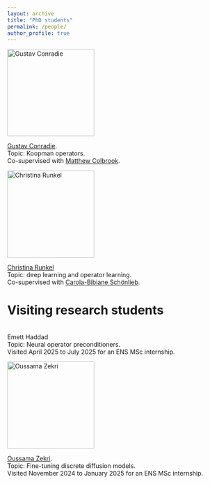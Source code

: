 ```yaml
---
layout: archive
title: "PhD students"
permalink: /people/
author_profile: true
---
```


<img src="https://nboulle.github.io/images/conradie.jpeg" alt="Gustav Conradie" width="200" />
<p>
  <a href="https://www.maths.cam.ac.uk/person/gjc51">Gustav Conradie</a>.
  <br>Topic: Koopman operators.
  <br>Co-supervised with <a href="https://www.damtp.cam.ac.uk/user/mjc249/home.html">Matthew Colbrook</a>.
</p>

<p>
</p>

<img src="https://nboulle.github.io/images/runkel.jpg" alt="Christina Runkel" width="200" />
<p>
  <a href="https://www.damtp.cam.ac.uk/person/cr661">Christina Runkel</a>
  <br>Topic: deep learning and operator learning.
  <br>Co-supervised with <a href="https://www.damtp.cam.ac.uk/person/cbs31">Carola-Bibiane Schönlieb</a>.
</p>

# Visiting research students

<p>
  <br>Emett Haddad
  <br>Topic: Neural operator preconditioners.
  <br> Visited April 2025 to July 2025 for an ENS MSc internship.
</p>

<img src="https://nboulle.github.io/images/zekri.jpg" alt="Oussama Zekri" width="200" />
<p>
  <a href="https://www.oussamazekri.fr/">Oussama Zekri</a>.
  <br>Topic: Fine-tuning discrete diffusion models.
  <br> Visited November 2024 to January 2025 for an ENS MSc internship.
</p>